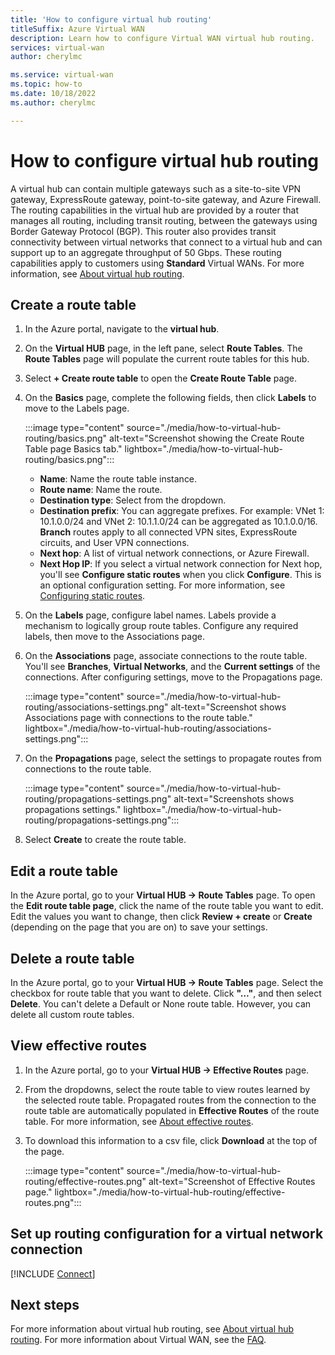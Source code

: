 ```yaml
---
title: 'How to configure virtual hub routing'
titleSuffix: Azure Virtual WAN
description: Learn how to configure Virtual WAN virtual hub routing.
services: virtual-wan
author: cherylmc

ms.service: virtual-wan
ms.topic: how-to
ms.date: 10/18/2022
ms.author: cherylmc

---
```

# How to configure virtual hub routing

A virtual hub can contain multiple gateways such as a site-to-site VPN gateway, ExpressRoute gateway, point-to-site gateway, and Azure Firewall. The routing capabilities in the virtual hub are provided by a router that manages all routing, including transit routing, between the gateways using Border Gateway Protocol (BGP). This router also provides transit connectivity between virtual networks that connect to a virtual hub and can support up to an aggregate throughput of 50 Gbps. These routing capabilities apply to customers using **Standard** Virtual WANs. For more information, see [About virtual hub routing](about-virtual-hub-routing.md).

## Create a route table

1. In the Azure portal, navigate to the **virtual hub**.
1. On the **Virtual HUB** page, in the left pane, select **Route Tables**. The **Route Tables** page will populate the current route tables for this hub.
1. Select **+ Create route table** to open the **Create Route Table** page.
1. On the **Basics** page, complete the following fields, then click **Labels** to move to the Labels page.

   :::image type="content" source="./media/how-to-virtual-hub-routing/basics.png" alt-text="Screenshot showing the Create Route Table page Basics tab." lightbox="./media/how-to-virtual-hub-routing/basics.png":::

   * **Name**: Name the route table instance.
   * **Route name**: Name the route.
   * **Destination type**: Select from the dropdown.
   * **Destination prefix**: You can aggregate prefixes. For example: VNet 1: 10.1.0.0/24 and VNet 2: 10.1.1.0/24 can be aggregated as 10.1.0.0/16. **Branch** routes apply to all connected VPN sites, ExpressRoute circuits, and User VPN connections.
   * **Next hop**: A list of virtual network connections, or Azure Firewall.
   * **Next Hop IP**: If you select a virtual network connection for Next hop, you'll see **Configure static routes** when you click **Configure**. This is an optional configuration setting. For more information, see [Configuring static routes](about-virtual-hub-routing.md#static).

1. On the **Labels** page, configure label names. Labels provide a mechanism to logically group route tables. Configure any required labels, then move to the Associations page.

1. On the **Associations** page, associate connections to the route table. You'll see **Branches**, **Virtual Networks**, and the **Current settings** of the connections. After configuring settings, move to the Propagations page.

    :::image type="content" source="./media/how-to-virtual-hub-routing/associations-settings.png" alt-text="Screenshot shows Associations page with connections to the route table." lightbox="./media/how-to-virtual-hub-routing/associations-settings.png":::

1. On the **Propagations** page, select the settings to propagate routes from connections to the route table.

    :::image type="content" source="./media/how-to-virtual-hub-routing/propagations-settings.png" alt-text="Screenshots shows propagations settings." lightbox="./media/how-to-virtual-hub-routing/propagations-settings.png":::

1. Select **Create** to create the route table.

## Edit a route table

In the Azure portal, go to your **Virtual HUB -> Route Tables** page. To open the **Edit route table page**, click the name of the route table you want to edit. Edit the values you want to change, then click **Review + create** or **Create** (depending on the page that you are on) to save your settings.

## Delete a route table

In the Azure portal, go to your **Virtual HUB -> Route Tables** page. Select the checkbox for route table that you want to delete. Click **"…"**, and then select **Delete**. You can't delete a Default or None route table. However, you can delete all custom route tables. 

## View effective routes

1. In the Azure portal, go to your **Virtual HUB -> Effective Routes** page.
1. From the dropdowns, select the route table to view routes learned by the selected route table. Propagated routes from the connection to the route table are automatically populated in **Effective Routes** of the route table. For more information, see [About effective routes](effective-routes-virtual-hub.md).
1. To download this information to a csv file, click **Download** at the top of the page.

   :::image type="content" source="./media/how-to-virtual-hub-routing/effective-routes.png" alt-text="Screenshot of Effective Routes page." lightbox="./media/how-to-virtual-hub-routing/effective-routes.png":::

## <a name="routing-configuration"></a>Set up routing configuration for a virtual network connection

[!INCLUDE [Connect](../../includes/virtual-wan-connect-vnet-hub-include.md)]

## Next steps

For more information about virtual hub routing, see [About virtual hub routing](about-virtual-hub-routing.md).
For more information about Virtual WAN, see the [FAQ](virtual-wan-faq.md).
